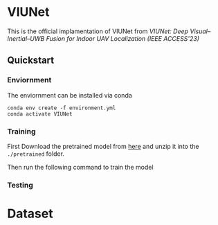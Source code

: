 # VIUNet
This is the official implamentation of VIUNet from
*VIUNet: Deep Visual–Inertial–UWB Fusion for Indoor UAV Localization (IEEE ACCESS'23)*

## Quickstart
### Enviornment
The enviornment can be installed via conda
```shell
conda env create -f environment.yml
conda activate VIUNet
```
### Training

First Download the pretrained model from [here](https://www.dropbox.com/s/7qgncgmwqlfc51t/euroc_test.tar.xz?dl=0) and unzip it into the `./pretrained` folder.

Then run the following command to train the model

### Testing

# Dataset
